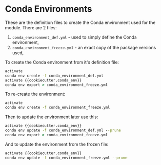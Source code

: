 # Conda Environments

These are the definition files to create the Conda environment used for the module.
There are 2 files:

1. `conda_environment_def.yml` - used to simply define the Conda environment,
2. `conda_environment_freeze.yml` - an exact copy of the package versions used,

To create the Conda environment from it's definition file:
```bat
activate
conda env create -f conda_environment_def.yml
activate {{cookiecutter.conda_env}}
conda env export > conda_environment_freeze.yml
```

To re-create the environment:
```bat
activate
conda env create -f conda_environment_freeze.yml
```

Then to update the environment later use this:
```bat
activate {{cookiecutter.conda_env}}
conda env update -f conda_environment_def.yml --prune
conda env export > conda_environment_freeze.yml
```

And to update the environment from the frozen file:
```bat
activate {{cookiecutter.conda_env}}
conda env update -f conda_environment_freeze.yml --prune
```
